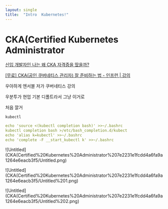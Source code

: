 ```yaml
---
layout: single
title:  "Intro  Kubernetes!"
---
```


# CKA(Certified Kubernetes Administrator

[신입 개발자인 나는 왜 CKA 자격증을 땄을까?](https://minkukjo.github.io/devops/2021/05/13/CKA-51/)

[](https://www.udemy.com/course/certified-kubernetes-administrator-with-practice-tests/learn/lecture/14224074?start=0#overview)

[[무료] CKA(공인 쿠버네티스 관리자) 잘 준비하는 법 - 인프런 | 강의](https://www.inflearn.com/course/%EA%B3%B5%EC%9D%B8-%EC%BF%A0%EB%B2%84%EB%84%A4%ED%8B%B0%EC%8A%A4-%EA%B4%80%EB%A6%AC%EC%9E%90#)

우아하게 엔서블  저가  쿠버네티스 강의 

우분투가 현업 기본 디폴트라서 그냥 이거로

처음 깔거

`kubectl` 

```yaml
echo 'source <(kubectl completion bash)' >>~/.bashrc
kubectl completion bash >/etc/bash_completion.d/kubect
echo 'alias k=kubectl' >>~/.bashrc
echo 'complete -F __start_kubectl k' >>~/.bashrc
```

![Untitled](CKA(Certified%20Kubernetes%20Administrator%207e2231e1fcdd4a6fa9a1264e6eacb3f5/Untitled.png)

![Untitled](CKA(Certified%20Kubernetes%20Administrator%207e2231e1fcdd4a6fa9a1264e6eacb3f5/Untitled%201.png)

![Untitled](CKA(Certified%20Kubernetes%20Administrator%207e2231e1fcdd4a6fa9a1264e6eacb3f5/Untitled%202.png)
